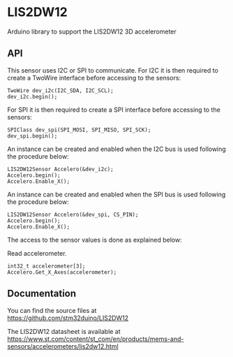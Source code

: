 # LIS2DW12
Arduino library to support the LIS2DW12 3D accelerometer

## API

This sensor uses I2C or SPI to communicate.
For I2C it is then required to create a TwoWire interface before accessing to the sensors:  

    TwoWire dev_i2c(I2C_SDA, I2C_SCL);  
    dev_i2c.begin();

For SPI it is then required to create a SPI interface before accessing to the sensors:  

    SPIClass dev_spi(SPI_MOSI, SPI_MISO, SPI_SCK);  
    dev_spi.begin();

An instance can be created and enabled when the I2C bus is used following the procedure below:  

    LIS2DW12Sensor Accelero(&dev_i2c);
    Accelero.begin();
    Accelero.Enable_X();

An instance can be created and enabled when the SPI bus is used following the procedure below:  

    LIS2DW12Sensor Accelero(&dev_spi, CS_PIN);  
    Accelero.begin();
    Accelero.Enable_X();

The access to the sensor values is done as explained below:  

  Read accelerometer.  

    int32_t accelerometer[3];
    Accelero.Get_X_Axes(accelerometer);  

## Documentation

You can find the source files at  
https://github.com/stm32duino/LIS2DW12

The LIS2DW12 datasheet is available at  
https://www.st.com/content/st_com/en/products/mems-and-sensors/accelerometers/lis2dw12.html
